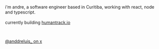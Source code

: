 i'm andre, a software engineer based in Curitiba, working with react, node and typescript. <br /> <br /> 
currently building <a href="humantrack.io">humantrack.io</a>


<br/>  
 
<a href="https://twitter.com/anddreluis_">@anddreluis_ on x</a> 
 ### 

